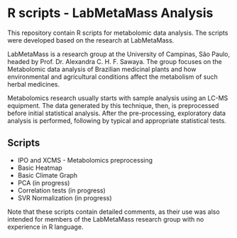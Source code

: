 # R scripts - LabMetaMass Analysis


This repository contain R scripts for metabolomic data analysis. The scripts were developed based on the research at LabMetaMass. 

LabMetaMass is a research group at the University of Campinas, São Paulo, headed by Prof. Dr. Alexandra C. H. F. Sawaya. The group focuses on the Metabolomic data analysis of Brazilian medicinal plants and how environmental and agricultural conditions affect the metabolism of such herbal medicines. 

Metabolomics research usually starts with sample analysis using an LC-MS equipment. The data generated by this technique, then, is preprocessed before initial statistical analysis. After the pre-processing, exploratory data analysis is performed, following by typical and appropriate statistical tests.

## Scripts

- IPO and XCMS - Metabolomics preprocessing 
- Basic Heatmap
- Basic Climate Graph
- PCA (in progress)
- Correlation tests (in progress)
- SVR Normalization (in progress)

Note that these scripts contain detailed comments, as their use was also intended for members of the LabMetaMass research group with no experience in R language. 
